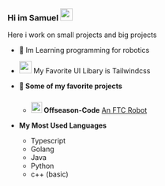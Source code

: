 ### Hi im Samuel  <img src="https://media.giphy.com/media/hvRJCLFzcasrR4ia7z/giphy.gif" width="25px">
Here i work on small projects and big projects

- 🤖 Im Learning programming for robotics

- <img src="https://cdn.worldvectorlogo.com/logos/tailwindcss.svg" width="25px"> My Favorite UI Libary is Tailwindcss

- **🌟 Some of my favorite projects**
    - <img style="margin-top: 10px;" height="22" width="22" src="https://cdn.jsdelivr.net/npm/simple-icons@v3/icons/first.svg" /> **Offseason-Code** [An FTC Robot](https://github.com/DevSamuelV/Offseason-Skystone)

- **My Most Used Languages**
    - Typescript
    - Golang
    - Java
    - Python
    - c++ (basic)

<!--START_SECTION:waka-->
<!--END_SECTION:waka-->
